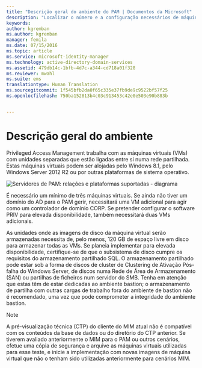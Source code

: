 ```yaml
---
title: "Descrição geral do ambiente do PAM | Documentos da Microsoft"
description: "Localizar o número e a configuração necessários de máquinas virtuais a implementar Privileged Access Management com êxito"
keywords: 
author: kgremban
ms.author: kgremban
manager: femila
ms.date: 07/15/2016
ms.topic: article
ms.service: microsoft-identity-manager
ms.technology: active-directory-domain-services
ms.assetid: 479db14c-1bfb-4d7c-a344-cd718a01f328
ms.reviewer: mwahl
ms.suite: ems
translationtype: Human Translation
ms.sourcegitcommit: 1f545bfb2da0f65c335e37fb9de9c9522bf57f25
ms.openlocfilehash: 750ba152813b4c03c913453c42e0e503e90b883b


---
```


# <a name="environment-overview"></a>Descrição geral do ambiente

Privileged Access Management trabalha com as máquinas virtuais (VMs) com unidades separadas que estão ligadas entre si numa rede partilhada. Estas máquinas virtuais podem ser alojadas pelo Windows 8.1, pelo Windows Server 2012 R2 ou por outras plataformas de sistema operativo.

![Servidores de PAM: relações e plataformas suportadas - diagrama](media/pam-test-lab-architecture.png)

É necessário um mínimo de três máquinas virtuais.  Se ainda não tiver um domínio do AD para o PAM gerir, necessitará uma VM adicional para agir como um controlador de domínio CORP.  Se pretender configurar o software PRIV para elevada disponibilidade, também necessitará duas VMs adicionais.

As unidades onde as imagens de disco da máquina virtual serão armazenadas necessita de, pelo menos, 120 GB de espaço livre em disco para armazenar todas as VMs.  Se planeia implementar para elevada disponibilidade, certifique-se de que o subsistema de disco cumpre os requisitos do armazenamento partilhado SQL.  O armazenamento partilhado pode estar sob a forma de discos de cluster de Clustering de Ativação Pós-falha do Windows Server, de discos numa Rede de Área de Armazenamento (SAN) ou partilhas de ficheiros num servidor do SMB. Tenha em atenção que estas têm de estar dedicadas ao ambiente bastion; o armazenamento de partilha com outras cargas de trabalho fora do ambiente de bastion não é recomendado, uma vez que pode comprometer a integridade do ambiente bastion.

> [!NOTE]
> A pré-visualização técnica (CTP) do cliente do MIM atual não é compatível com os conteúdos da base de dados ou do diretório do CTP anterior. Se tiverem avaliado anteriormente o MIM para o PAM ou outros cenários, efetue uma cópia de segurança e arquive as máquinas virtuais utilizadas para esse teste, e inicie a implementação com novas imagens de máquina virtual que não o tenham sido utilizadas anteriormente para cenários MIM.



<!--HONumber=Nov16_HO2-->


